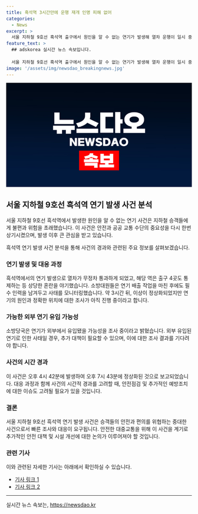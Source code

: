 ```yaml
---
title: 흑석역 3시간만에 운행 재개 인명 피해 없어
categories:
  - News
excerpt: >
  서울 지하철 9호선 흑석역 출구에서 원인을 알 수 없는 연기가 발생해 열차 운행이 일시 중단되었지만, 3시간 후에 정상화되었다. 소방당국은 연기가 외부에서 유입됐을 가능성을 염두에 둔 채 조사 중이다. 4개 출구가 통제되었으며, 경찰과 소방당국이 대응에 나섰다. 연기 발생 후 3시간이 지난 후에야 운행이 정상화되었고, 조사가 진행 중이다.
feature_text: >
  ## adskorea 실시간 뉴스 속보입니다.

  서울 지하철 9호선 흑석역 출구에서 원인을 알 수 없는 연기가 발생해 열차 운행이 일시 중단되었지만, 3시간 후에 정상화되었다. 소방당국은 연기가 외부에서 유입됐을 가능성을 염두에 둔 채 조사 중이다. 4개 출구가 통제되었으며, 경찰과 소방당국이 대응에 나섰다. 연기 발생 후 3시간이 지난 후에야 운행이 정상화되었고, 조사가 진행 중이다.
image: '/assets/img/newsdao_breakingnews.jpg'
---
```


<p><img src="/assets/img/newsdao_breakingnews.jpg" alt="adskorea 속보" /></p>

<h2 data-ke-size="size26">서울 지하철 9호선 흑석역 연기 발생 사건 분석</h2>

<p>서울 지하철 9호선 흑석역에서 발생한 원인을 알 수 없는 연기 사건은 지하철 승객들에게 불편과 위험을 초래했습니다. 이 사건은 안전과 공공 교통 수단의 중요성을 다시 한번 상기시켰으며, 발생 이후 큰 관심을 받고 있습니다.</p>

<p data-ke-size="size16">흑석역 연기 발생 사건 분석을 통해 사건의 경과와 관련된 주요 정보를 살펴보겠습니다.</p>

<h3>연기 발생 및 대응 과정</h3>

<p>흑석역에서의 연기 발생으로 열차가 무정차 통과하게 되었고, 해당 역은 출구 4곳도 통제하는 등 상당한 혼란을 야기했습니다. 소방대원들은 연기 배출 작업을 마친 후에도 필수 인력을 남겨두고 사태를 모니터링했습니다. 약 3시간 뒤, 이상이 정상화되었지만 연기의 원인과 정확한 위치에 대한 조사가 아직 진행 중이라고 합니다.</p>

<h3>가능한 외부 연기 유입 가능성</h3>

<p>소방당국은 연기가 외부에서 유입됐을 가능성을 조사 중이라고 밝혔습니다. 외부 유입된 연기로 인한 사태일 경우, 추가 대책이 필요할 수 있으며, 이에 대한 조사 결과를 기다려야 합니다.</p>

<h3>사건의 시간 경과</h3>

<p>이 사건은 오후 4시 42분에 발생하여 오후 7시 43분에 정상화된 것으로 보고되었습니다. 대응 과정과 함께 사건의 시간적 경과를 고려할 때, 안전점검 및 추가적인 예방조치에 대한 이슈도 고려될 필요가 있을 것입니다.</p>

<h3>결론</h3>

<p>서울 지하철 9호선 흑석역 연기 발생 사건은 승객들의 안전과 편의를 위협하는 중대한 사건으로서 빠른 조사와 대응이 요구됩니다. 안전한 대중교통을 위해 이 사건을 계기로 추가적인 안전 대책 및 시설 개선에 대한 논의가 이루어져야 할 것입니다.</p>

<h3>관련 기사</h3>

<p>이와 관련된 자세한 기사는 아래에서 확인하실 수 있습니다.</p>

<ul>
    <li><a href="https://example.com/article1">기사 링크 1</a></li>
    <li><a href="https://example.com/article2">기사 링크 2</a></li>
</ul>

<hr>
실시간 뉴스 속보는, <a href="https://newsdao.kr" rel="dofollow">https://newsdao.kr</a>


